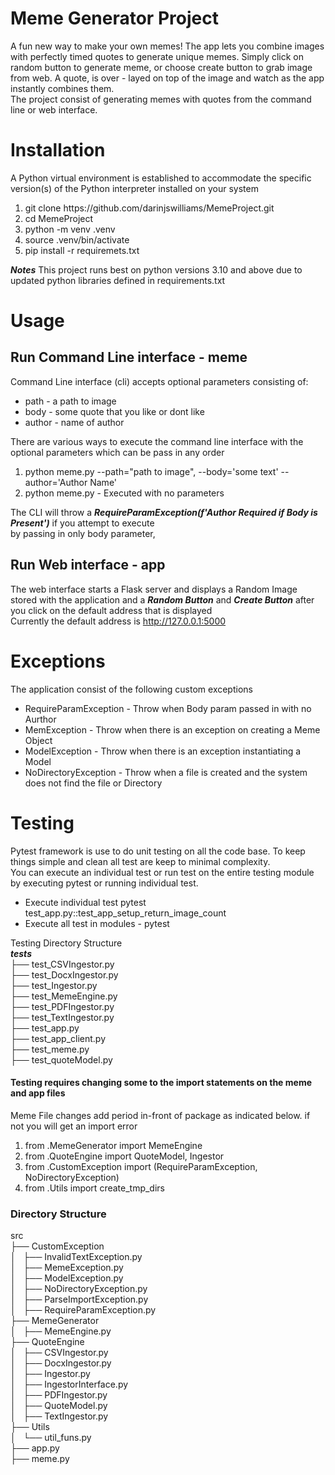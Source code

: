 # Meme Generator Project
A fun new way to make your own memes! The app lets you combine images with perfectly timed quotes to generate unique memes. Simply click on random button to generate meme, or choose create button to grab image from web. A quote, is over - layed on top of the image and watch as the app instantly combines them.  
The project consist of generating memes with quotes from the command line or web interface.  

# Installation
A Python virtual environment is established to accommodate the specific version(s) of the Python interpreter installed on your system
<ol>
    <li>git clone https://github.com/darinjswilliams/MemeProject.git</li>
    <li>cd MemeProject</li>
    <li>python -m venv .venv</li>
    <li>source .venv/bin/activate</li>
    <li>pip install -r requiremets.txt</li>
</ol>

***Notes***  This project runs best on python versions 3.10 and above due to updated python libraries defined in requirements.txt

# Usage

## Run Command Line interface - meme
Command Line interface (cli) accepts optional parameters consisting of:  
<ul>
    <li>path - a path to image</li>
    <li>body - some quote that you like or dont like</li>
    <li>author - name of author</li>
</ul>

There are various ways to execute the command line interface with the optional parameters which can be pass in any order
<ol>
<li>python meme.py --path="path to image", --body='some text' --author='Author Name'</li>
<li>python meme.py  - Executed with no parameters</li>
</ol>

The CLI will throw a ***RequireParamException(f'Author Required if Body is Present')*** if you attempt to execute  
by passing in only body parameter,  

## Run Web interface - app
The web interface starts a Flask server and displays a Random Image stored with the application and a ***Random Button*** and ***Create Button*** after you click on the default address that is displayed  
Currently the default address is http://127.0.0.1:5000  


# Exceptions

The application consist of the following custom exceptions  
* RequireParamException - Throw when Body param passed in with no Aurthor
* MemException - Throw when there is an exception on creating a Meme Object
* ModelException - Throw when there is an exception instantiating a Model
* NoDirectoryException - Throw when a file is created and the system does not find the file or Directory


# Testing

Pytest framework is use to do unit testing on all the code base.  To keep things simple and clean all test are keep to minimal complexity.  
You can execute an individual test or run test on the entire testing module by executing pytest or running individual test.

* Execute individual test pytest test_app.py::test_app_setup_return_image_count
* Execute all test in modules - pytest 

Testing Directory Structure  
***tests***  
├── test_CSVIngestor.py  
├── test_DocxIngestor.py  
├── test_Ingestor.py  
├── test_MemeEngine.py  
├── test_PDFIngestor.py  
├── test_TextIngestor.py  
├── test_app.py  
├── test_app_client.py  
├── test_meme.py  
├── test_quoteModel.py  


#### Testing requires changing some to the import statements on the meme and app files  
Meme File changes add period in-front of package as indicated below. if not you will get an import error 

<ol>
    <li>from .MemeGenerator import MemeEngine</li>
    <li>from .QuoteEngine import QuoteModel, Ingestor</li>
    <li>from .CustomException import (RequireParamException, NoDirectoryException)</li>
    <li>from .Utils import create_tmp_dirs</li>
</ol>

### Directory Structure  
src  
├── CustomException  
│   ├── InvalidTextException.py  
│   ├── MemeException.py  
│   ├── ModelException.py  
│   ├── NoDirectoryException.py  
│   ├── ParseImportException.py  
│   ├── RequireParamException.py  
├── MemeGenerator  
│   ├── MemeEngine.py  
├── QuoteEngine  
│   ├── CSVIngestor.py  
│   ├── DocxIngestor.py  
│   ├── Ingestor.py  
│   ├── IngestorInterface.py  
│   ├── PDFIngestor.py  
│   ├── QuoteModel.py  
│   ├── TextIngestor.py  
├── Utils  
│   └── util_funs.py  
├── app.py  
├── meme.py    








